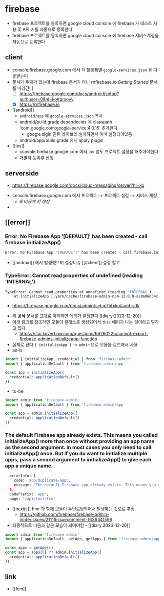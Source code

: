# firebase
- firebase 프로젝트를 등록하면 google cloud console 에 firebase 가 테스트 사용 및 API 키를 자동으로 등록한다
- firebase 프로젝트를 등록하면 google cloud console 에 firebase 서비스계정을 자동으로 등록한다

## client
- console.firebase.google.com 에서 각 플랫폼별 `google-services.json` 을 다운받는다
- 문서가 두개가 있는데 firebase 문서가 아닌 rnfirebase.io *Getting Started* 문서를 따라간다
  - [ ] https://firebase.google.com/docs/android/setup?authuser=0&hl=ko#groovy
  - [X] https://rnfirebase.io
- [[android]]
  - `android/app` 에 `google-services.json` 복사
  - android/build.grade dependecies 에 classpath 'com.google.com:google-service:4.3.15' 추가한다
    - google sigin 관련 라이브러 설치하면서 이미 설정되어있음
  - android/app/build.grade 에서 apply plugin
- [[ios]]
  - console.firebase.google.com 에서 ios 앱도 프로젝트 설정을 해주어야한다
  - 개발자 등록후 진행

## serverside
+ https://firebase.google.com/docs/cloud-messaging/server?hl=ko
- console.firebase.google.com 에서 프로젝트 ->  프로젝트 설정 ->  서비스 계정 -> *새 비공개 키 생성*
- 

## [[error]]
### Error: No Firebase App '[DEFAULT]' has been created - call firebase.initializeApp()
```sh 
Error: No Firebase App '[DEFAULT]' has been created - call firebase.initializeApp()
```
- [[android]] 에서 발생했으며 설정이슈 [[#client]] 설정 참고

### TypeError: Cannot read properties of undefined (reading 'INTERNAL')
```sh 
TypeError: Cannot read properties of undefined (reading 'INTERNAL')
    at initializeApp (.yarn/cache/firebase-admin-npm-12.0.0-a20a06d34c-70e619250d.zip/node_modules/firebase-admin/lib/app/firebase-namespace.js:246:21)
```
+ https://firebase.google.com/docs/admin/setup?hl=ko#add-sdk
- 위 **공식**  문서를 그대로 따라하면 에러가 발생한다 [[diary:2023-12-20]]
- 아래 링크를 참조하면 모듈이 클래스로 생성되어서 `this` 에러가 나는 것이라고 말하고 있다
  + https://stackoverflow.com/questions/66260225/cannot-export-firebase-admins-initializeapp-function
- 실제로 된다 `{ initializeApp }` -> `admin` 으로 모듈을 로드해서 사용
- as-is
```ts 
import { initializeApp, credential } from 'firebase-admin'
import { applicationDefault } from 'firebase-admin/app'

const app = initializeApp({
  credential: applicationDefault()
})
```
- to-be
```ts 
import admin from 'firebase-admin'
import { applicationDefault } from 'firebase-admin/app'

const app = admin.initializeApp({
  credential: applicationDefault()
})
```

### The default Firebase app already exists. This means you called initializeApp() more than once without providing an app name as the second argument. In most cases you only need to call initializeApp() once. But if you do want to initialize multiple apps, pass a second argument to initializeApp() to give each app a unique name.
```sh 
  errorInfo: {
    code: 'app/duplicate-app',
    message: 'The default Firebase app already exists. This means you called initializeApp() more than once without providing an app name as the second argument. In most cases you only need to call initializeApp() once. But if you do want to initialize multiple apps, pass a second argument to initializeApp() to give each app a unique name.'
  },
  codePrefix: 'app',
  page: '/api/test/fcm'
```
- [[nextjs]] hmr 과 함께 모듈이 두번로딩되어서 발생하는 것으로 추정
  + https://github.com/firebase/firebase-admin-node/issues/2111#issuecomment-1636441596
- 최종적으로 다음과 같은 모습이 되어야함 - [[diary:2023-12-20]]
```ts 
import admin from 'firebase-admin'
import { applicationDefault, getApp, getApps } from 'firebase-admin/app'

const apps = getApps()
const app = apps[0] ?? admin.initializeApp({
  credential: applicationDefault()
})
```

## link
- [[fcm]]
